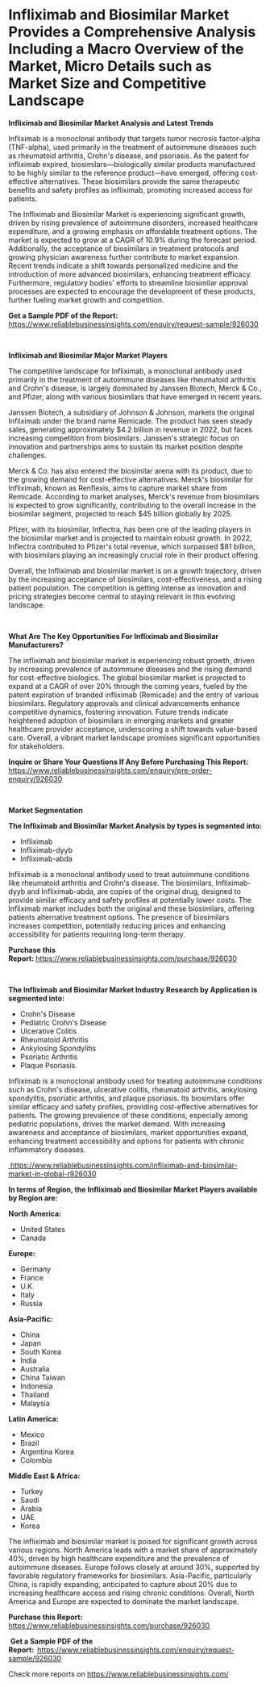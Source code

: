 <p><h1>Infliximab and Biosimilar Market Provides a Comprehensive Analysis Including a Macro Overview of the Market, Micro Details such as Market Size and Competitive Landscape</h1></p><p><strong>Infliximab and Biosimilar Market Analysis and Latest Trends</strong></p>
<p><p>Infliximab is a monoclonal antibody that targets tumor necrosis factor-alpha (TNF-alpha), used primarily in the treatment of autoimmune diseases such as rheumatoid arthritis, Crohn's disease, and psoriasis. As the patent for infliximab expired, biosimilars—biologically similar products manufactured to be highly similar to the reference product—have emerged, offering cost-effective alternatives. These biosimilars provide the same therapeutic benefits and safety profiles as infliximab, promoting increased access for patients.</p><p>The Infliximab and Biosimilar Market is experiencing significant growth, driven by rising prevalence of autoimmune disorders, increased healthcare expenditure, and a growing emphasis on affordable treatment options. The market is expected to grow at a CAGR of 10.9% during the forecast period. Additionally, the acceptance of biosimilars in treatment protocols and growing physician awareness further contribute to market expansion. Recent trends indicate a shift towards personalized medicine and the introduction of more advanced biosimilars, enhancing treatment efficacy. Furthermore, regulatory bodies' efforts to streamline biosimilar approval processes are expected to encourage the development of these products, further fueling market growth and competition.</p></p>
<p><strong>Get a Sample PDF of the Report:&nbsp;</strong> <a href="https://www.reliablebusinessinsights.com/enquiry/request-sample/926030?utm_campaign=3050&utm_medium=2&utm_source=Github&utm_content=ia&utm_term=24032025&utm_id=infliximab-and-biosimilar">https://www.reliablebusinessinsights.com/enquiry/request-sample/926030</a></p>
<p>&nbsp;</p>
<p><strong>Infliximab and Biosimilar Major Market Players</strong></p>
<p><p>The competitive landscape for Infliximab, a monoclonal antibody used primarily in the treatment of autoimmune diseases like rheumatoid arthritis and Crohn's disease, is largely dominated by Janssen Biotech, Merck & Co., and Pfizer, along with various biosimilars that have emerged in recent years.</p><p>Janssen Biotech, a subsidiary of Johnson & Johnson, markets the original Infliximab under the brand name Remicade. The product has seen steady sales, generating approximately $4.2 billion in revenue in 2022, but faces increasing competition from biosimilars. Janssen's strategic focus on innovation and partnerships aims to sustain its market position despite challenges.</p><p>Merck & Co. has also entered the biosimilar arena with its product, due to the growing demand for cost-effective alternatives. Merck's biosimilar for Infliximab, known as Renflexis, aims to capture market share from Remicade. According to market analyses, Merck's revenue from biosimilars is expected to grow significantly, contributing to the overall increase in the biosimilar segment, projected to reach $45 billion globally by 2025.</p><p>Pfizer, with its biosimilar, Inflectra, has been one of the leading players in the biosimilar market and is projected to maintain robust growth. In 2022, Inflectra contributed to Pfizer's total revenue, which surpassed $81 billion, with biosimilars playing an increasingly crucial role in their product offering.</p><p>Overall, the Infliximab and biosimilar market is on a growth trajectory, driven by the increasing acceptance of biosimilars, cost-effectiveness, and a rising patient population. The competition is getting intense as innovation and pricing strategies become central to staying relevant in this evolving landscape.</p></p>
<p>&nbsp;</p>
<p><strong>What Are The Key Opportunities For Infliximab and Biosimilar Manufacturers?</strong></p>
<p><p>The infliximab and biosimilar market is experiencing robust growth, driven by increasing prevalence of autoimmune diseases and the rising demand for cost-effective biologics. The global biosimilar market is projected to expand at a CAGR of over 20% through the coming years, fueled by the patent expiration of branded infliximab (Remicade) and the entry of various biosimilars. Regulatory approvals and clinical advancements enhance competitive dynamics, fostering innovation. Future trends indicate heightened adoption of biosimilars in emerging markets and greater healthcare provider acceptance, underscoring a shift towards value-based care. Overall, a vibrant market landscape promises significant opportunities for stakeholders.</p></p>
<p><strong>Inquire or Share Your Questions If Any Before Purchasing This Report:</strong> <a href="https://www.reliablebusinessinsights.com/enquiry/pre-order-enquiry/926030?utm_campaign=3050&utm_medium=2&utm_source=Github&utm_content=ia&utm_term=24032025&utm_id=infliximab-and-biosimilar">https://www.reliablebusinessinsights.com/enquiry/pre-order-enquiry/926030</a></p>
<p>&nbsp;</p>
<p><strong>Market Segmentation</strong></p>
<p><strong>The Infliximab and Biosimilar Market Analysis by types is segmented into:</strong></p>
<p><ul><li>Infliximab</li><li>Infliximab-dyyb</li><li>Infliximab-abda</li></ul></p>
<p><p>Infliximab is a monoclonal antibody used to treat autoimmune conditions like rheumatoid arthritis and Crohn's disease. The biosimilars, Infliximab-dyyb and Infliximab-abda, are copies of the original drug, designed to provide similar efficacy and safety profiles at potentially lower costs. The Infliximab market includes both the original and these biosimilars, offering patients alternative treatment options. The presence of biosimilars increases competition, potentially reducing prices and enhancing accessibility for patients requiring long-term therapy.</p></p>
<p><strong>Purchase this Report:&nbsp;</strong><a href="https://www.reliablebusinessinsights.com/purchase/926030?utm_campaign=3050&utm_medium=2&utm_source=Github&utm_content=ia&utm_term=24032025&utm_id=infliximab-and-biosimilar">https://www.reliablebusinessinsights.com/purchase/926030</a></p>
<p>&nbsp;</p>
<p><strong>The Infliximab and Biosimilar Market Industry Research by Application is segmented into:</strong></p>
<p><ul><li>Crohn's Disease</li><li>Pediatric Crohn's Disease</li><li>Ulcerative Colitis</li><li>Rheumatoid Arthritis</li><li>Ankylosing Spondylitis</li><li>Psoriatic Arthritis</li><li>Plaque Psoriasis</li></ul></p>
<p><p>Infliximab is a monoclonal antibody used for treating autoimmune conditions such as Crohn's disease, ulcerative colitis, rheumatoid arthritis, ankylosing spondylitis, psoriatic arthritis, and plaque psoriasis. Its biosimilars offer similar efficacy and safety profiles, providing cost-effective alternatives for patients. The growing prevalence of these conditions, especially among pediatric populations, drives the market demand. With increasing awareness and acceptance of biosimilars, market opportunities expand, enhancing treatment accessibility and options for patients with chronic inflammatory diseases.</p></p>
<p><a href="https://www.reliablebusinessinsights.com/infliximab-and-biosimilar-market-in-global-r926030?utm_campaign=3050&utm_medium=2&utm_source=Github&utm_content=ia&utm_term=24032025&utm_id=infliximab-and-biosimilar">&nbsp;https://www.reliablebusinessinsights.com/infliximab-and-biosimilar-market-in-global-r926030</a></p>
<p><strong>In terms of Region, the Infliximab and Biosimilar Market Players available by Region are:</strong></p>
<p>
    <p> <strong> North America: </strong>
        <ul>
            <li>United States</li>
            <li>Canada</li>
        </ul>
        </p> 
    <p> <strong> Europe: </strong>
        <ul>
            <li>Germany</li>
            <li>France</li>
            <li>U.K.</li>
            <li>Italy</li>
            <li>Russia</li>
        </ul>
        </p> 
    <p> <strong> Asia-Pacific: </strong>
        <ul>
            <li>China</li>
            <li>Japan</li>
            <li>South Korea</li>
            <li>India</li>
            <li>Australia</li>
            <li>China Taiwan</li>
            <li>Indonesia</li>
            <li>Thailand</li>
            <li>Malaysia</li>
        </ul>
        </p> 
    <p> <strong> Latin America: </strong>
        <ul>
            <li>Mexico</li>
            <li>Brazil</li>
            <li>Argentina Korea</li>
            <li>Colombia</li>
        </ul>
        </p> 
    <p> <strong> Middle East & Africa: </strong>
        <ul>
            <li>Turkey</li>
            <li>Saudi</li>
            <li>Arabia</li>
            <li>UAE</li>
            <li>Korea</li>
        </ul>
    </p>
    </p>
<p><p>The infliximab and biosimilar market is poised for significant growth across various regions. North America leads with a market share of approximately 40%, driven by high healthcare expenditure and the prevalence of autoimmune diseases. Europe follows closely at around 30%, supported by favorable regulatory frameworks for biosimilars. Asia-Pacific, particularly China, is rapidly expanding, anticipated to capture about 20% due to increasing healthcare access and rising chronic conditions. Overall, North America and Europe are expected to dominate the market landscape.</p></p>
<p><strong>Purchase this Report: </strong><a href="https://www.reliablebusinessinsights.com/purchase/926030?utm_campaign=3050&utm_medium=2&utm_source=Github&utm_content=ia&utm_term=24032025&utm_id=infliximab-and-biosimilar">https://www.reliablebusinessinsights.com/purchase/926030</a></p>
<p>&nbsp;<strong>Get a Sample PDF of the Report:&nbsp;&nbsp;</strong><a href="https://www.reliablebusinessinsights.com/enquiry/request-sample/926030?utm_campaign=3050&utm_medium=2&utm_source=Github&utm_content=ia&utm_term=24032025&utm_id=infliximab-and-biosimilar">https://www.reliablebusinessinsights.com/enquiry/request-sample/926030</a></p>
<p><strong></strong></p>
<p>Check more reports on <a href="https://www.reliablebusinessinsights.com/?utm_campaign=3050&utm_medium=2&utm_source=Github&utm_content=ia&utm_term=24032025&utm_id=infliximab-and-biosimilar">https://www.reliablebusinessinsights.com/</a></p>